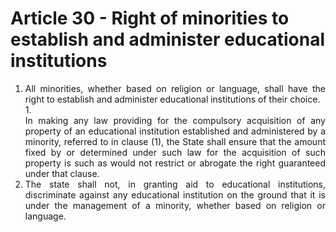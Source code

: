 # Article 30 - Right of minorities to establish and administer educational institutions

1.	<div style="text-align: justify">All minorities, whether based on religion or language, shall have the right to establish and administer educational institutions of their choice.</div>
    1.	<div style="text-align: justify">In making any law providing for the compulsory acquisition of any property of an educational institution established and administered by a minority, referred to in clause (1), the State shall ensure that the amount fixed by or determined under such law for the acquisition of such property is such as would not restrict or abrogate the right guaranteed under that clause.</div>
2.	<div style="text-align: justify">The state shall not, in granting aid to educational institutions, discriminate against any educational institution on the ground that it is under the management of a minority, whether based on religion or language.</div>

